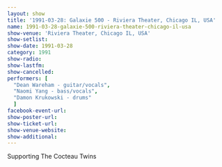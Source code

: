 ```yaml
---
layout: show
title: '1991-03-28: Galaxie 500 - Riviera Theater, Chicago IL, USA'
name: 1991-03-28-galaxie-500-riviera-theater-chicago-il-usa
show-venue: 'Riviera Theater, Chicago IL, USA'
show-setlist: 
show-date: 1991-03-28
category: 1991
show-radio: 
show-lastfm: 
show-cancelled: 
performers: [
  "Dean Wareham - guitar/vocals",
  "Naomi Yang - bass/vocals",
  "Damon Krukowski - drums"
  ]
facebook-event-url: 
show-poster-url: 
show-ticket-url: 
show-venue-website: 
show-additional: 
---
```


Supporting The Cocteau Twins